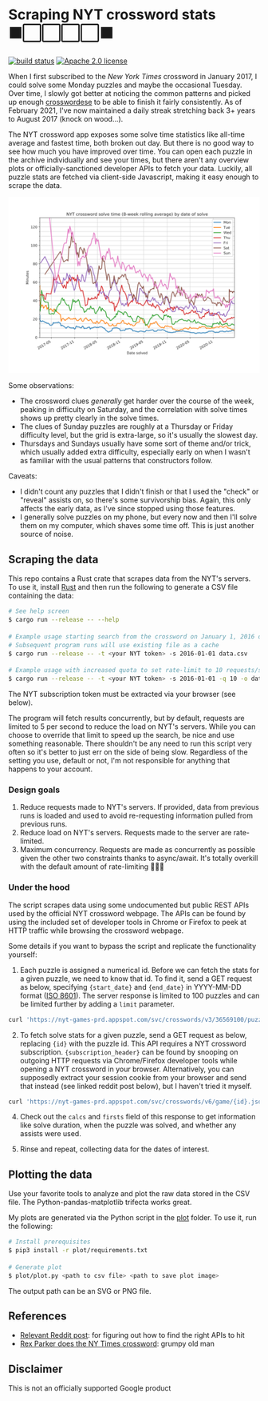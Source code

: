 # Scraping NYT crossword stats ⬛⬜⬜⬜⬜⬛

[![build status](https://img.shields.io/github/workflow/status/kesyog/crossword/Build?style=flat-square)](https://github.com/kesyog/crossword/actions/workflows/build.yml)
[![Apache 2.0 license](https://img.shields.io/github/license/kesyog/crossword?style=flat-square)](./LICENSE)

When I first subscribed to the _New York Times_ crossword in January 2017, I could solve some Monday
puzzles and maybe the occasional Tuesday. Over time, I slowly got better at noticing the common
patterns and picked up enough [crosswordese](https://en.wikipedia.org/wiki/Crosswordese) to be able
to finish it fairly consistently. As of February 2021, I've now maintained a daily streak stretching
back 3+ years to August 2017 (knock on wood...).

The NYT crossword app exposes some solve time statistics like all-time average and fastest time,
both broken out day. But there is no good way to see how much you have improved over time. You can
open each puzzle in the archive individually and see your times, but there aren't any overview plots
or officially-sanctioned developer APIs to fetch your data. Luckily, all puzzle stats are fetched
via client-side Javascript, making it easy enough to scrape the data.

![chart of solve times](./solves.svg)

Some observations:

* The crossword clues _generally_ get harder over the course of the week, peaking in difficulty on
Saturday, and the correlation with solve times shows up pretty clearly in the solve times.
* The clues of Sunday puzzles are roughly at a Thursday or Friday difficulty level, but the grid is
extra-large, so it's usually the slowest day.
* Thursdays and Sundays usually have some sort of theme and/or trick, which usually added extra
difficulty, especially early on when I wasn't as familiar with the usual patterns that constructors
follow.

Caveats:

* I didn't count any puzzles that I didn't finish or that I used the "check" or "reveal" assists on,
so there's some survivorship bias. Again, this only affects the early data, as I've since stopped
using those features.
* I generally solve puzzles on my phone, but every now and then I'll solve them on my computer,
which shaves some time off. This is just another source of noise.

## Scraping the data

This repo contains a Rust crate that scrapes data from the NYT's servers. To use it, install [Rust](https://rustup.rs)
and then run the following to generate a CSV file containing the data:

```sh
# See help screen
$ cargo run --release -- --help

# Example usage starting search from the crossword on January 1, 2016 onward
# Subsequent program runs will use existing file as a cache 
$ cargo run --release -- -t <your NYT token> -s 2016-01-01 data.csv

# Example usage with increased quota to set rate-limit to 10 requests/second
$ cargo run --release -- -t <your NYT token> -s 2016-01-01 -q 10 -o data.csv
```

The NYT subscription token must be extracted via your browser (see below).

The program will fetch results concurrently, but by default, requests are limited to 5 per second to reduce the load on NYT's servers.
While you can choose to override that limit to speed up the search, be nice and use something reasonable.
There shouldn't be any need to run this script very often so it's better to just err on the side of being slow.
Regardless of the setting you use, default or not, I'm not responsible for anything that happens to your account.

### Design goals

1. Reduce requests made to NYT's servers. If provided, data from previous runs is loaded and used to
avoid re-requesting information pulled from previous runs.
2. Reduce load on NYT's servers. Requests made to the server are rate-limited.
3. Maximum concurrency. Requests are made as concurrently as possible given the other two
constraints thanks to async/await. It's totally overkill with the default amount of rate-limiting 🤷🏽‍♂

### Under the hood

The script scrapes data using some undocumented but public REST APIs used by the official NYT crossword webpage.
The APIs can be found by using the included set of developer tools in Chrome or Firefox to peek at HTTP traffic while browsing the crossword webpage.

Some details if you want to bypass the script and replicate the functionality yourself:

1. Each puzzle is assigned a numerical id. Before we can fetch the stats for a given puzzle, we need
to know that id. To find it, send a GET request as below, specifying `{start_date}` and `{end_date}`
in YYYY-MM-DD format ([ISO 8601](https://xkcd.com/1179)). The server response is limited to 100
puzzles and can be limited further by adding a `limit` parameter.

```sh
curl 'https://nyt-games-prd.appspot.com/svc/crosswords/v3/36569100/puzzles.json?publish_type=daily&date_start={start_date}&date_end={end_date}' -H 'accept: application/json'
```

2. To fetch solve stats for a given puzzle, send a GET request as below, replacing `{id}` with the
puzzle id. This API requires a NYT crossword subscription. `{subscription_header}` can be found by
snooping on outgoing HTTP requests via Chrome/Firefox developer tools while opening a NYT crossword
in your browser. Alternatively, you can supposedly extract your session cookie from your browser and
send that instead (see linked reddit post below), but I haven't tried it myself.

```sh
curl 'https://nyt-games-prd.appspot.com/svc/crosswords/v6/game/{id}.json' -H 'accept: application/json' -H 'nyt-s: {subscription_header}'
```

4. Check out the `calcs` and `firsts` field of this response to get information like solve duration,
when the puzzle was solved, and whether any assists were used.

5. Rinse and repeat, collecting data for the dates of interest.

## Plotting the data

Use your favorite tools to analyze and plot the raw data stored in the CSV file. The Python-pandas-matplotlib trifecta
works great.

My plots are generated via the Python script in the [plot](./plot) folder. To use it, run the following:

```sh
# Install prerequisites
$ pip3 install -r plot/requirements.txt

# Generate plot
$ plot/plot.py <path to csv file> <path to save plot image>
```

The output path can be an SVG or PNG file. 

## References

* [Relevant Reddit post](https://www.reddit.com/r/crossword/comments/dqtnca/my_automatic_nyt_crossword_downloading_script): for figuring out how to find the right APIs to hit
* [Rex Parker does the NY Times crossword](https://rexwordpuzzle.blogspot.com): grumpy old man

## Disclaimer

This is not an officially supported Google product
